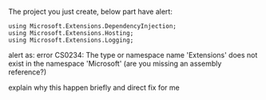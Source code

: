 The project you just create, below part have alert:
```
using Microsoft.Extensions.DependencyInjection;
using Microsoft.Extensions.Hosting;
using Microsoft.Extensions.Logging;
```
alert as:
error CS0234: The type or namespace name 'Extensions' does not exist in the namespace 'Microsoft' (are you missing an assembly reference?)

explain why this happen briefly and direct fix for me